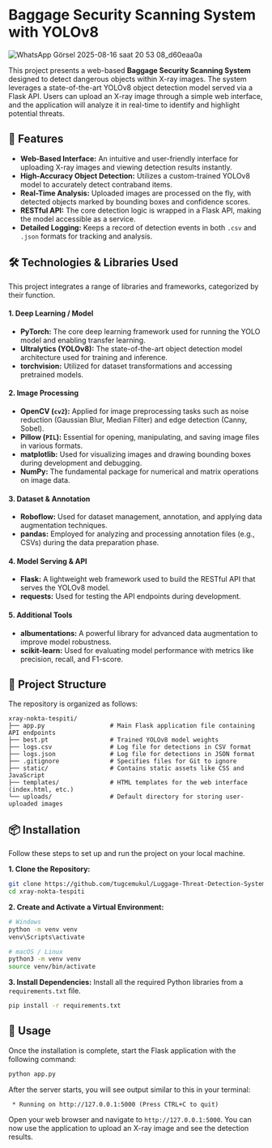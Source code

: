 # Baggage Security Scanning System with YOLOv8

![WhatsApp Görsel 2025-08-16 saat 20 53 08_d60eaa0a](https://github.com/user-attachments/assets/bfc64cc7-3c61-4dee-8e27-9d04b786d29d)


This project presents a web-based **Baggage Security Scanning System** designed to detect dangerous objects within X-ray images. The system leverages a state-of-the-art YOLOv8 object detection model served via a Flask API. Users can upload an X-ray image through a simple web interface, and the application will analyze it in real-time to identify and highlight potential threats.

## 🚀 Features

-   **Web-Based Interface:** An intuitive and user-friendly interface for uploading X-ray images and viewing detection results instantly.
-   **High-Accuracy Object Detection:** Utilizes a custom-trained YOLOv8 model to accurately detect contraband items.
-   **Real-Time Analysis:** Uploaded images are processed on the fly, with detected objects marked by bounding boxes and confidence scores.
-   **RESTful API:** The core detection logic is wrapped in a Flask API, making the model accessible as a service.
-   **Detailed Logging:** Keeps a record of detection events in both `.csv` and `.json` formats for tracking and analysis.

## 🛠️ Technologies & Libraries Used

This project integrates a range of libraries and frameworks, categorized by their function.

#### 1. Deep Learning / Model
-   **PyTorch:** The core deep learning framework used for running the YOLO model and enabling transfer learning.
-   **Ultralytics (YOLOv8):** The state-of-the-art object detection model architecture used for training and inference.
-   **torchvision:** Utilized for dataset transformations and accessing pretrained models.

#### 2. Image Processing
-   **OpenCV (`cv2`):** Applied for image preprocessing tasks such as noise reduction (Gaussian Blur, Median Filter) and edge detection (Canny, Sobel).
-   **Pillow (`PIL`):** Essential for opening, manipulating, and saving image files in various formats.
-   **matplotlib:** Used for visualizing images and drawing bounding boxes during development and debugging.
-   **NumPy:** The fundamental package for numerical and matrix operations on image data.

#### 3. Dataset & Annotation
-   **Roboflow:** Used for dataset management, annotation, and applying data augmentation techniques.
-   **pandas:** Employed for analyzing and processing annotation files (e.g., CSVs) during the data preparation phase.

#### 4. Model Serving & API
-   **Flask:** A lightweight web framework used to build the RESTful API that serves the YOLOv8 model.
-   **requests:** Used for testing the API endpoints during development.

#### 5. Additional Tools
-   **albumentations:** A powerful library for advanced data augmentation to improve model robustness.
-   **scikit-learn:** Used for evaluating model performance with metrics like precision, recall, and F1-score.

## 📂 Project Structure

The repository is organized as follows:

```
xray-nokta-tespiti/
├── app.py                  # Main Flask application file containing API endpoints
├── best.pt                 # Trained YOLOv8 model weights
├── logs.csv                # Log file for detections in CSV format
├── logs.json               # Log file for detections in JSON format
├── .gitignore              # Specifies files for Git to ignore
├── static/                 # Contains static assets like CSS and JavaScript
├── templates/              # HTML templates for the web interface (index.html, etc.)
└── uploads/                # Default directory for storing user-uploaded images

```

## 📦 Installation

Follow these steps to set up and run the project on your local machine.

**1. Clone the Repository:**
```bash
git clone https://github.com/tugcemukul/Luggage-Threat-Detection-System-Using-YOLOv8-and-Flask-API.git
cd xray-nokta-tespiti
```

**2. Create and Activate a Virtual Environment:**
```bash
# Windows
python -m venv venv
venv\Scripts\activate

# macOS / Linux
python3 -m venv venv
source venv/bin/activate
```

**3. Install Dependencies:**
Install all the required Python libraries from a `requirements.txt` file.
```bash
pip install -r requirements.txt
```

## 🚀 Usage

Once the installation is complete, start the Flask application with the following command:

```bash
python app.py
```

After the server starts, you will see output similar to this in your terminal:
```
 * Running on http://127.0.0.1:5000 (Press CTRL+C to quit)
```

Open your web browser and navigate to `http://127.0.0.1:5000`. You can now use the application to upload an X-ray image and see the detection results.
